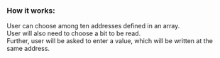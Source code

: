 ### How it works:

User can choose among ten addresses defined in an array. \
User will also need to choose a bit to be read. \
Further, user will be asked to enter a value, which will be written at the same address.

